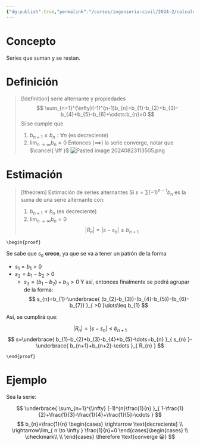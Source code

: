 ```yaml
---
{"dg-publish":true,"permalink":"/cursos/ingenieria-civil/2024-2/calculo-ii/1-integrales-impropias-y-series/1-6-series-alternantes/series-alternantes/","tags":["I1MAT1620"]}
---
```


# Concepto

Series que suman y se restan.

# Definición

> [!definition] serie alternante y propiedades
> $$
> \sum_{n=1}^{\infty}(-1)^{n-1}b_{n}=b_{1}-b_{2}+b_{3}-b_{4}+b_{5}-b_{6}+\cdots:b_{n}>0
> $$
> Si se cumple que
> 1. $b_{n+1}\leq b_{n} : \forall n$   (es decreciente)
> 2. $\lim_{ n \to \infty } b_{n}=0$
> Entonces ($\implies$) la serie converge, notar que $\cancel{ \iff }$
> ![Pasted image 20240823113505.png](/img/user/Cursos/Ingenier%C3%ADa%20Civil/2024-2/C%C3%A1lculo%20II/1%20Integrales%20Impropias%20y%20Series/1.4%20Series.%20Definici%C3%B3n%20de%20sumas%20parciales.%20Convergencia%20de%20series.%20Convergencia%20absoluta/attachments/Pasted%20image%2020240823113505.png)

# Estimación

> [!theorem] Estimación de series alternantes
> Si $s=\sum(-1)^{n-1}b_{n}$ es la suma de una serie alternante con:
> 
> 1. $b_{n+1} \leq b_{n}$ (es decreciente)
> 2. $\lim_{ n \to \infty } b_{n}=0$
> $$
> |R_{n}|=|s-s_{n}|\leq b_{n+1}
> $$

`\begin{proof}`

Se sabe que $s_{n}$ **crece**, ya que se va a tener un patrón de la forma

- $s_{1}=b_{1}>0$
- $s_{2}=b_{1}-b_{2}>0$
	- $s_{3}=(b_{1}-b_{2})+b_{3}>0$
Y así, entonces finalmente se podrá agrupar de la forma:
$$
s_{n}=b_{1}-\underbrace{ (b_{2}-b_{3})-(b_{4}-b_{5})-(b_{6}-b_{7}) }_{ >0 }\dots\leq b_{1}
$$

Así, se cumplirá que:

$$
|R_{n}|=|s-s_{n}|\leq b_{n+1}
$$
$$
s=\underbrace{ b_{1}-b_{2}+b_{3}-b_{4}+b_{5}-\dots+b_{n} }_{ s_{n} }-\underbrace{ b_{n+1}+b_{n+2}-\cdots }_{ R_{n} }
$$

`\end{proof}`

# Ejemplo

Sea la serie:

$$
\underbrace{ \sum_{n=1}^{\infty} (-1)^{n}\frac{1}{n} }_{ 1-\frac{1}{2}+\frac{1}{3}-\frac{1}{4}+\frac{1}{5}-\cdots }
$$
$$
b_{n}=\frac{1}{n} \begin{cases}
\rightarrow \text{decreciente} \\
\rightarrow\lim_{ n \to \infty } \frac{1}{n}=0
\end{cases}\begin{cases}
 \\
 \checkmark\\
 \\
\end{cases} \therefore \text{converge  😀}
$$
